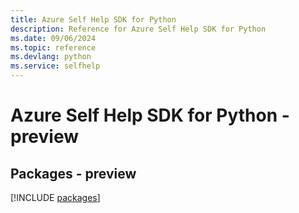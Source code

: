 ```yaml
---
title: Azure Self Help SDK for Python
description: Reference for Azure Self Help SDK for Python
ms.date: 09/06/2024
ms.topic: reference
ms.devlang: python
ms.service: selfhelp
---
```

# Azure Self Help SDK for Python - preview
## Packages - preview
[!INCLUDE [packages](self-help-index.md)]